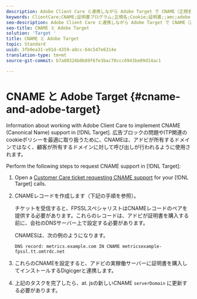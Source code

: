 ```yaml
---
description: Adobe Client Care と連携しながら Adobe Target で CNAME（正規名）サポートを実装する方法について説明します。
keywords: ClientCare;CNAME;証明書プログラム;正規名;Cookie;証明書;;amc;adobe managed certificate
seo-description: Adobe Client Care と連携しながら Adobe Target で CNAME（正規名）サポートを実装する方法について説明します。
seo-title: CNAME と Adobe Target
solution: 'Target '
title: CNAME と Adobe Target
topic: Standard
uuid: 3fb0ea31-e91d-4359-a8cc-64c547e6314e
translation-type: tm+mt
source-git-commit: b7a80326b0b89f6fe3bac70ccc6941be09d14ac1

---
```



# CNAME と Adobe Target {#cname-and-adobe-target}

Information about working with Adobe Client Care to implement CNAME (Canonical Name) support in [!DNL Target]. 広告ブロックの問題やITP関連のcookieポリシーを最適に取り扱うために、CNAMEは、アドビが所有するドメインではなく、顧客が所有するドメインに対して呼び出しが行われるように使用されます。

Perform the following steps to request CNAME support in [!DNL Target]:

1. Open a [Customer Care ticket requesting CNAME support](/help/cmp-resources-and-contact-information.md#reference_ACA3391A00EF467B87930A450050077C) for your [!DNL Target] calls.

1. CNAMEレコードを作成します（下記の手順を参照）。

   チケットを受信すると、FPSSLスペシャリストはCNAMEレコードのペアを提供する必要があります。これらのレコードは、アドビが証明書を購入する前に、会社のDNSサーバー上で設定する必要があります。

   CNAMESは、次の例のようになります。

   `DNS record: metrics.example.com IN CNAME metricsexample-fpssl.tt.omtrdc.net`

1. これらのCNAMEを設定すると、アドビの実稼働サーバーに証明書を購入してインストールするDigicgerと連携します。

1. 上記のタスクを完了したら、at. jsの新しいCNAME `serverDomain` に更新する必要があります。
